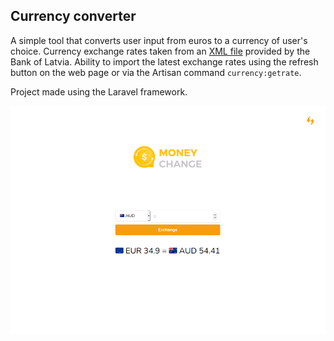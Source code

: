 ## Currency converter

A simple tool that converts user input from euros to a currency of user's choice.
Currency exchange rates taken from an [XML file](https://www.bank.lv/vk/ecb.xml)
provided by the Bank of Latvia. Ability to import the latest exchange rates using
the refresh button on the web page or via the Artisan command `currency:getrate`.

Project made using the Laravel framework.

<p align="center">
<a href="https://github.com/LinguisticMystic/currency-converter/blob/master/screenshots/currency-converter.png" target="_blank">
<img src="https://github.com/LinguisticMystic/currency-converter/raw/main/screenshots/currency-converter.png" width="600">
</a>
</p>
